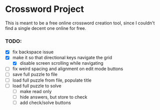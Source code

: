 # Crossword Project

This is meant to be a free online crossword creation tool, since I couldn't find a single decent one online for free.

### TODO:

- [x] fix backspace issue
- [x] make it so that directional keys navigate the grid
  - [x] disable screen scrolling while navigating
- [ ] fix weird spacing and alignment on edit mode buttons
- [ ] save full puzzle to file
- [ ] load full puzzle from file, populate title
- [ ] load full puzzle to solve
  - [ ] make read only
  - [ ] hide answers, but store to check
  - [ ] add check/solve buttons
